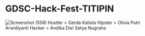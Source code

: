# GDSC-Hack-Fest-TITIPIN
![Screenshot (558)](https://github.com/TheGoodEvil28/GDSC-Hack-Fest-TITIPIN/assets/78303093/2a745169-cc51-4b2a-bca9-574ac1957337)
Hustler = Gerda Kalista
Hipster = Olivia Putri Arwidiyanti
Hacker = Andika Dwi Setya Nugraha
